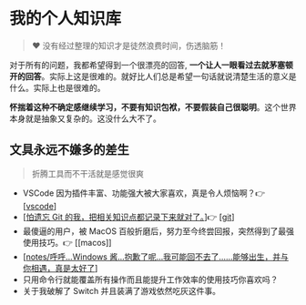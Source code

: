 # 我的个人知识库

> ❤️ 没有经过整理的知识才是徒然浪费时间，伤透脑筋！

对于所有的问题，我都希望得到一个很漂亮的回答, **一个让人一眼看过去就茅塞顿开的回答**。实际上这是很难的。就好比人们总是希望一句话就说清楚生活的意义是什么。实际上也是很难的。

**怀揣着这种不确定感继续学习，不要有知识包袱，不要假装自己很聪明**。这个世界本身就是抽象又复杂的。这没什么大不了。

## 文具永远不嫌多的差生

> 折腾工具而不干活就是感觉很爽

- VSCode 因为插件丰富、功能强大被大家喜欢，真是令人烦恼啊？👉 [[vscode]]
- [[怕遗忘 Git 的我，把相关知识点都记录下来就对了。]]👉 [[git]]
- 最傻逼的用户，被 MacOS 百般折磨后，努力至今终尝回报，突然得到了最强使用技巧。👉 [[macos]]
- [[notes/呼呼…Windows 酱…抱歉了呢…我可能回不去了……能够出生，并与你相遇，真是太好了]]
- 只用命令行就能覆盖所有操作而且能提升工作效率的使用技巧你喜欢吗？
- 关于我破解了 Switch 并且装满了游戏依然吃灰这件事。

[//begin]: # "Autogenerated link references for markdown compatibility"
[vscode]: notes/vscode.md "VSCode 因为插件丰富、功能强大被大家喜欢，真是令人烦恼啊？"
[怕遗忘 Git 的我，把相关知识点都记录下来就对了。]: <notes/怕遗忘 Git 的我，把相关知识点都记录下来就对了。.md> "怕遗忘 Git 的我，把相关知识点都记录下来就对了。"
[git]: git/git.md "怕遗忘 Git 的我，把相关知识点都记录下来就对了"
[notes/呼呼…Windows 酱…抱歉了呢…我可能回不去了……能够出生，并与你相遇，真是太好了]: <notes/呼呼…Windows 酱…抱歉了呢…我可能回不去了……能够出生，并与你相遇，真是太好了.md> "呼呼…Windows 酱…抱歉了呢…我可能回不去了……能够出生，并与你相遇，真是太好了"
[//end]: # "Autogenerated link references"
